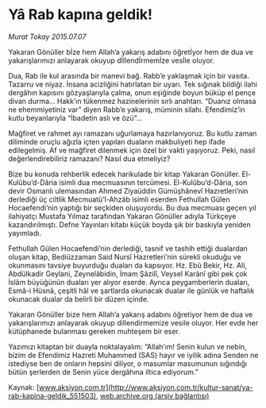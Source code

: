 # Yâ Rab kapına geldik!

*Murat Tokay 2015.07.07*

<div class="pNewsDetailMainContent" itemprop="articleBody">
 <p>
  Yakaran Gönüller bİze hem Allah’a yakarış adabını öğretİyor hem de dua ve yakarışlarımızı anlayarak okuyup dİllendİrmemİze vesİle oluyor.
 </p>
 <p>
  Dua, Rab ile kul arasında bir manevi bağ. Rabb’e yaklaşmak için bir vasıta. Tazarru ve niyaz. İnsana acizliğini hatırlatan bir uyarı. Tek sığınak bildiği ilahi dergâhın kapısını gözyaşlarıyla çalma, onun eşiğinde boyun büküp el pençe divan durma… Hakk’ın tükenmez hazinelerinin sırlı anahtarı. “Duanız olmasa ne ehemmiyetiniz var” diyen Rabb’e yakarış, müminin silahı. Efendimiz’in kutlu beyanlarıyla “İbadetin aslı ve özü”…
 </p>
 <p>
  Mağfiret ve rahmet ayı ramazanı uğurlamaya hazırlanıyoruz. Bu kutlu zaman diliminde oruçlu ağızla içten yapılan duaların makbuliyeti hep ifade edilegelmiş. Af ve mağfiret dilenmek için özel bir vakti yaşıyoruz. Peki, nasıl değerlendirebiliriz ramazanı? Nasıl dua etmeliyiz?
 </p>
 <p>
  Bize bu konuda rehberlik edecek harikulade bir kitap Yakaran Gönüller. El-Kulûbu’d-Dâria isimli dua mecmuasının tercümesi. El-Kulûbu’d-Dâria, son devir Osmanlı ulemasından Ahmed Ziyaüddin Gümüşhânevî Hazretleri’nin derlediği üç ciltlik Mecmuatü’l-Ahzâb isimli eserden Fethullah Gülen Hocaefendi’nin yaptığı bir seçkiden oluşuyordu. Bu dua mecmuası geçen yıl ilahiyatçı Mustafa Yılmaz tarafından Yakaran Gönüller adıyla Türkçeye kazandırılmıştı. Defne Yayınları kitabı küçük boyda şık bir baskıyla yeniden yayımladı.
 </p>
 <p>
  Fethullah Gülen Hocaefendi’nin derlediği, tasnif ve tashih ettiği dualardan oluşan kitap, Bediüzzaman Said Nursî Hazretleri’nin sürekli okuduğu ve okunmasını tavsiye buyurduğu duaları da kapsıyor. Hz. Ebû Bekir, Hz. Ali, Abdülkadir Geylani, Zeynelâbidin, İmam Şâzilî, Veysel Karânî gibi pek çok İslâm büyüğünün duaları yer alıyor eserde. Ayrıca peygamberlerin duaları, Esmâ-i Hüsnâ, çeşitli hâl ve şartlarda okunacak dualar ile günlük ve haftalık okunacak dualar da belirli bir düzen içinde.
 </p>
 <p>
  Yakaran Gönüller bize hem Allah’a yakarış adabını öğretiyor hem de dua ve yakarışlarımızı anlayarak okuyup dillendirmemize vesile oluyor. Her evde her kütüphanede bulanması gereken muhteşem bir eser.
 </p>
 <p>
  Yazımızı kitaptan bir duayla noktalayalım: “Allah’ım! Senin kulun ve nebin, bizim de Efendimiz Hazreti Muhammed (SAS) hayır ve iyilik adına Senden ne istediyse ben de onların hepsini diliyor, o masumlar masumunun sığındığı bütün şerlerden de Senin yüce dergâhına iltica ediyorum.”
 </p>
</div>


Kaynak: [www.aksiyon.com.tr](http://www.aksiyon.com.tr/kultur-sanat/ya-rab-kapina-geldik_551503), [web.archive.org (arşiv bağlantısı)](http://web.archive.org/web/20150728225238/http://www.aksiyon.com.tr/kultur-sanat/ya-rab-kapina-geldik_551503)
